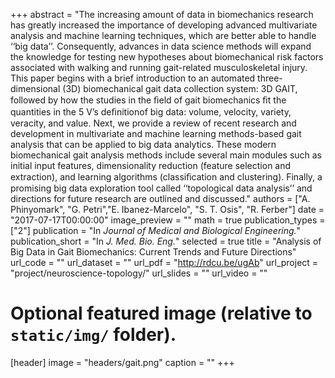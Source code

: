 +++
abstract = "The increasing amount of data in biomechanics research has greatly increased the importance of developing advanced multivariate analysis and machine learning techniques, which are better able to handle ‘‘big data’’. Consequently, advances in data science methods will expand the knowledge for testing new hypotheses about biomechanical risk factors associated with walking and running gait-related musculoskeletal injury. This paper begins with a brief introduction to an automated three-dimensional (3D) biomechanical gait data collection system: 3D GAIT, followed by how the studies in the ﬁeld of gait biomechanics ﬁt the quantities in the 5 V’s deﬁnitionof big data: volume, velocity, variety, veracity, and value. Next, we provide a review of recent research and development in multivariate and machine learning methods-based gait analysis that can be applied to big data analytics. These modern biomechanical gait analysis methods include several main modules such as initial input features, dimensionality reduction (feature selection and extraction), and learning algorithms (classiﬁcation and clustering). Finally, a promising big data exploration tool called ‘‘topological data analysis’’ and directions for future research are outlined and discussed."
authors = ["A. Phinyomark", "G. Petri","E. Ibanez-Marcelo", "S. T. Osis", 
"R. Ferber"]
date = "2017-07-17T00:00:00"
image_preview = ""
math = true
publication_types = ["2"]
publication = "In *Journal of Medical and Biological Engineering.*"
publication_short = "In *J. Med. Bio. Eng.*"
selected = true
title = "Analysis of Big Data in Gait Biomechanics: Current Trends and Future Directions"
url_code = ""
url_dataset = ""
url_pdf = "http://rdcu.be/ugAb"
url_project = "project/neuroscience-topology/"
url_slides = ""
url_video = ""

# Optional featured image (relative to `static/img/` folder).
[header]
image = "headers/gait.png"
caption = ""
+++
